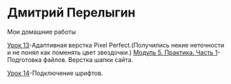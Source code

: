 # Дмитрий Перелыгин
Мои домашние работы

[Урок 13](https://perelygindmit.github.io/lesson_13/ "Адаптивная верстка")-Адаптивная верстка Pixel Perfect.(Получились некие неточности и не понял как поменять цвет звездочки.)
[Модуль 5. Практика. Часть 1](https://perelygindmit.github.io/lesson_praktik/ "Подготовка файлов. Верстка шапки сайта.")-Подготовка файлов. Верстка шапки сайта.

[Урок 14](https://perelygindmit.github.io/lesson_14/ "Подключение шрифтов")-Подключение шрифтов.

